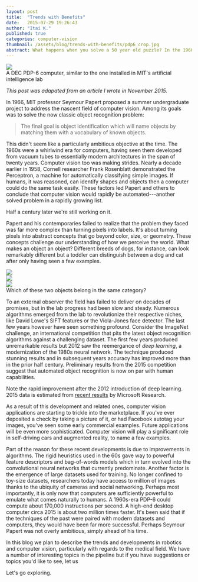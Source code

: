 ```yaml
---
layout: post
title:  "Trends with Benefits"
date:   2015-07-29 19:26:43
author: "Itai K."
published: true
categories: computer-vision
thumbnail: /assets/blog/trends-with-benefits/pdp6_crop.jpg
abstract: What happens when you solve a 50 year old puzzle? In the 1960s scientists posed the question of how to get a machine to see and understand the world. Today the era of computer vision is emerging from the lab and into common use.
---
```


<style>
</style>


<!--
<script type="text/javascript" src="http://d3js.org/d3.v3.min.js"></script>
-->
<script type="text/javascript" src="/highcharts/highcharts.js"></script>
<script type="text/javascript">
/*
$(function() {
	//Width and height
	var w = 500;
	var h = 200;
	var padding = 30;

	var dataset = [[28, 2010], [26, 2011], [15, 2012], [11, 2013], [5, 2014], [3, 2015]];

	//Create scale functions
	var xScale = d3.scale.linear()				
					.domain([2009, 2016])
					.range([1.5*padding, w-padding])

	var yScale = d3.scale.linear()
					.domain([0,30])
					.range([h-padding, padding]);
	
	//Create SVG element
	var svg = d3.select("#chart")
				.append("svg")
				.attr("width", w)
				.attr("height", h);				
				//.attr('viewBox','0 0 '+Math.min(width,height)+' '+Math.min(width,height))
    			//.attr('preserveAspectRatio','xMinYMin');

	svg.selectAll("circle")
	   .data(dataset)
	   .enter()
	   .append("circle")
	   .attr("cx", function(d) {	   	
	   		return xScale(d[1]);
	   })
	   .attr("cy", function(d) {	   	
	   		return yScale(d[0]);
	   })
	   .attr("r", 5);
	   
	var xAxis = d3.svg.axis()
                  .scale(xScale)
                  .orient("bottom")
                  .tickValues([2010, 2011, 2012, 2013, 2014, 2015 ])
                  //.ticks(7)
                  .tickFormat(d3.format("04d"));
                  //tickFormat(d3.format(".1%"));
	var yAxis = d3.svg.axis()
                  .scale(yScale)
                  .orient("left")
                  .ticks(5);                  
	
	svg.append("g")	
		.attr("class", "axis")
		.attr("transform", "translate(0," + (h - padding) + ")")
    	.call(xAxis);    
	svg.append("g")
    	.attr("class", "axis")
    	.attr("transform", "translate(" + 1.5*padding + ",0)")
    	.call(yAxis);  

	svg.append("text")
        .attr("transform", "rotate(-90)")
        .attr('y', 0)
        //.attr("y", 0 – padding)
        .attr("x", -h/2)
        .attr("dy", "1em")
        .style("text-anchor", "middle")
        .text("Percent error");  

	svg.append("text")        
        .attr('y', yScale(5)-20)        
        .attr("x", 1.5*padding)
        .attr("dy", "1em")
        .style("fill", "red")
        .style("text-anchor", "left")
        .text("Human-level performance");

    svg.append("line")
    	.attr('x1', 1.5*padding)
    	.attr('y1', yScale(5))
    	.attr('x2', w-padding)
    	.attr('y2', yScale(5))
    	.style("stroke", "rgb(255,0,0)")
    	.style("stroke-dasharray", "5,5");
        //<line x1="0" y1="0" x2="200" y2="200" style="stroke:rgb(255,0,0);stroke-width:2" />	                

});
*/

$(function () {
     $('#chart2').highcharts({
     	credits: {
            enabled: false
        },
        title: {
            text: 'Object Classification Error Rate',            
            x: 0 //x: -20 //center
        },
        subtitle: {
            text: 'Source: www.image-net.org',
            x: 0 //x: -20
        },
        xAxis: {
            //categories: ['Jan', 'Feb', 'Mar', 'Apr', 'May', 'Jun',
   			//			'Jul', 'Aug', 'Sep', 'Oct', 'Nov', 'Dec']
   			categories: ['2010', '2011', '2012', '2013', '2014', '2015']
        },
        yAxis: {
            title: {
                text: 'Percent error',
                style: {                 
                    fontSize:'14px'
                }
            },
            plotLines: [{
                value: 5.1,
                width: 1,
                //color: '#FF0000',
                color: '#ec2a2a',
                dashStyle: 'longdash'
            }]
        },
        legend: {
        	enabled: false
        },        
        series: [{            
        	name: 'Error (%)',
            data: [28, 25.7, 15.3, 11.1, 7.4, 4.94]            
        }]        
    },
	function(chart) {
		var y = chart.yAxis[0].toPixels(5.1)
		var x = chart.xAxis[0].toPixels(0)
		chart.renderer.label('Human-level performance', x, y)
		.css({
                //color: '#FF0000'
                color: '#ec2a2a'                
            })
        .add();
	});

    var label1;
     $('#chart3').highcharts({        
     	credits: {
            enabled: true,
            text: "Data: https://www.frc.ri.cmu.edu/~hpm/book97/ch3/processor.list.txt",
            href: "https://www.frc.ri.cmu.edu/~hpm/book97/ch3/processor.list.txt"
        },
        title: {
            text: 'Performance per dollar',            
            x: 0 //x: -20 //center
        },
        /*
        subtitle: {
            text: 'Source: www.image-net.org',
            x: 0 //x: -20
        },
        */
        xAxis: {
            
            type: 'linear'
        },
        yAxis: {
            title: {
                margin: 15,
                text: 'MIPS / $1000 <br/> (2015 $)',
                style: {                 
                    fontSize:'14px'
                }
            },
            labels: {
                formatter: function() {
                    return this.value.toExponential(0); // 2 digits of precision
                    //return Math.log10(this.value)
                }
            },
            type: 'logarithmic'
        },
        legend: {
        	enabled: false
        },    

        series: [{      
            type: 'scatter',      
        	name: 'MIPS / $',
            data: [
                    [1908,0.0000000000000156537603455185],
                    [1919,0.000000000000120640644501103],
                    [1946,0.000000000626582249731003],
                    [1951,0.000000000932400537067952],
                    [1954,0.000000000560283986461962],
                    [1955,0.00000000454884681243999],
                    [1960,0.000000162660861200339],
                    [1964,0.000000124757593800869],
                    [1964,0.000000388003498826844],
                    [1966,0.000000119354748429191],
                    [1967,0.000000100026171058899],
                    [1968,0.000000326528982120418],
                    [1969,0.000000659812876771724],
                    [1977,0.00000162613076188466],
                    [1982,0.0000256377847779744],
                    [1984,0.0000831973261935035],
                    [1988,0.000790127730527271],
                    [1994,0.00779446450068142],
                    [1994,0.00870829826972682],
                    [1999,0.204398756064197],
                    [2002,0.940620784310577],
                    [2006,9.19700078812352],
                    [2005,2.75314748511788],
                    [2005,3.47243826951805],
                    [2005,5.10235827357754],
                    [2006,6.76250057950259],
                    [2006,9.19700078812352],
                    [2006,8.6221882388658],
                    [2007,9.8676154289242],
                    [2007,7.89409234313936],
                    [2007,8.50133021568854],
                    [2008,13.9387116230289],
                    [2008,6.1134700101004],
                    [2008,8.13091511343354],
                    [2009,15.3538780392003],
                    [2009,17.4475886809095],
                    [2009,14.5163937825167],
                    [2010,15.0956537267229],
                    [2010,14.910808987212],
                    [2010,23.0316545430572],
                    [2011,29.616234930523],
                    [2011,37.7606995364168],
                    [2012,46.7088302933853],
                    [2013,28.5920759103905],
                    [2015,277.142857142857],
                    [2013,49.9061688617726],
                    [2013,65.7460646620794],
                    [2014,67.0474649406688],
                    [2014,94.1763754045308],
                    [2014,71.4064278540342],
                    [1986,0.0000261736836267494],
                    [1938,0.000000000000250887573964497],
                    [1939,0.00000000000247953216374269],
                    [1929,0.000000000000351428571428571]
                  ]            
              
        }]        
    },
	function(chart) {
        chart.series[0].points[8].update({
                        marker: {
                            fillColor: "#FF0000"
                        },
                        dataLabels: {
                            enabled: true,
                            align: 'left',
                            style: {
                                fontWeight: 'bold'
                            },
                            format: 'PDP-6',
                            x: -25,
                            y: -15,
                            verticalAlign: 'middle',
                            overflow: true,
                            crop: false
                        }
                    });
        /*
	   // post-render stuff goes here       
       var point = chart.series[0].points[8];
        label1 = chart.renderer.label('PDP-6', point.plotX + chart.plotLeft-30, point.plotY + chart.plotTop-35, 'callout', point.plotX + chart.plotLeft, point.plotY + chart.plotTop, false, true)
            .css({
                color: '#FFFFFF'
            })
            .attr({
                fill: 'rgba(0, 0, 0, 0.75)',
                padding: 8,
                r: 5,
                zIndex: 6
            })
            .add();            
            */
	});

});




</script>

<div class="image-container">
	<div class="subfigure-container">
		<div class="subfigure">
			<img src="/assets/blog/trends-with-benefits/pdp6_crop.jpg">
		</div>	
	</div>
	<div class="caption">A DEC PDP-6 computer, similar to the one installed in MIT's artificial intelligence lab</div>
</div>

*This post was adapated from an article I wrote in November 2015.*

In 1966, MIT professor Seymour Papert proposed a summer undergraduate project to address the nascent field of computer vision. Among its goals was to solve the now classic object recognition problem: 

> The final goal is object identification which will name objects by matching them with a vocabulary of known objects.

This didn't seem like a particularly ambitious objective at the time. The 1960s were a whirlwind era for computers, having seen them developed from vacuum tubes to essentially modern architectures in the span of twenty years. Computer vision too was making strides. Nearly a decade earlier in 1958, Cornell researcher Frank Rosenblatt demonstrated the Perceptron, a machine for automatically classifying simple images. If humans, it was reasoned, can identify shapes and objects then a computer could do the same task easily. These factors led Papert and others to conclude that computer vision would rapidly be automated---another solved problem in a rapidly growing list.

Half a century later we're still working on it.

Papert and his contemporaries failed to realize that the problem they faced was far more complex than turning pixels into labels. It's about turning pixels into abstract concepts that go beyond color, size, or geometry. These concepts challenge our understanding of how we perceive the world. What makes an object an object? Different breeds of dogs, for instance, can look remarkably different but a toddler can distinguish between a dog and cat after only having seen a few examples. 

<div class="image-container">
	<div class="subfigure-container">
		<div class="subfigure">
			<img src="/assets/blog/trends-with-benefits/cat_crop.jpg">			
			<!--<div class="caption"></div>-->
		</div>
		<div class="subfigure">
			<img src="/assets/blog/trends-with-benefits/dog1_crop.jpg">
			<!--<div class="caption"></div>-->
		</div>
		<div class="subfigure">
			<img src="/assets/blog/trends-with-benefits/dog3_crop.jpg">
			<!--<div class="caption"></div>-->
		</div>
	</div>
	<div class="caption">Which of these two objects belong in the same category?</div>
</div>

To an external observer the field has failed to deliver on decades of promises, but in the lab progress had been slow and steady. Numerous algorithms emerged from the lab to revolutionize their respective niches, like David Lowe's SIFT features or the Viola-Jones face detector. The last few years however have seen something profound. Consider the ImageNet challenge, an international competition that pits the latest object recognition algorithms against a challenging dataset. The first few years produced unremarkable results but 2012 saw the reemergance of *deep learning*, a modernization of the 1980s neural network. The technique produced stunning results and in subsequent years accuracy has improved more than in the prior half century. Preliminary results from the 2015 competition suggest that automated object recognition is now on par with human capabilities. 


<div class="chart-wrapper">
    <div class="chart-container" id="chart2"></div>
    <div class="caption">
    	Note the rapid improvement after the 2012 introduction of deep learning. 2015 data is estimated from <a href="http://arxiv.org/pdf/1502.01852.pdf">recent results</a> by Microsoft Research.
    </div>
</div>

As a result of this development and related ones, computer vision applications are starting to trickle into the marketplace. If you've ever deposited a check by taking a picture of it, or had Facebook autotag your images, you've seen some early commercial examples. Future applications will be even more sophisticated. Computer vision will play a significant role in self-driving cars and augmented reality, to name a few examples.

Part of the reason for these recent developments is due to improvements in algorithms. The rigid heuristics used in the 60s gave way to powerful feature descriptors and bag-of-words models which in turn evolved into the convolutional neural networks that currently predominate. Another factor is the emergence of large datasets used for training. No longer confined to toy-size datasets, researchers today have access to million of images thanks to the ubiquity of cameras and social networking. Perhaps most importantly, it is only now that computers are sufficiently powerful to emulate what comes naturally to humans. A 1960s-era PDP-6 could compute about 170,000 instructions per second. A high-end desktop computer circa 2015 is about two million times faster. It's been said that if the techniques of the past were paired with modern datasets and computers, they would have been far more successful. Perhaps Seymour Papert was not overly ambitious, simply ahead of his time. 

<!-- <div class="chart-wrapper"> -->
<div class="grid-container">
    <div class="grid-x grid-padding-x align-center">
    <div class="cell small-6">
        <div class="chart-container" id="chart3"></div>    
    </div>
    </div>
</div>
<!-- </div> -->

In this blog we plan to describe the trends and developments in robotics and computer vision, particularly with regards to the medical field. We have a number of interesting topics in the pipeline but if you have suggestions or topics you'd like to see, let us 

Let's go exploring.

<!--
~~~~~~~~~~~~~~~~~~~~~~~~~~~~~

NOTES:
In the intervening years progress came in fits and starts. 
We're just now beginning to fulfill the vision of Papert and others.

![My helpful screenshot](/assets/blog/trends-with-benefits/1966_computer.jpg)

Computer vision is a scientific discipline concerned with converting images into symbolic information. If you've ever deposited a check by taking a picture of it, or had Facebook autotag your images, you've seen some early commercial examples. 
Welcome to the Parallax Trends blog
Here's a bunch of stuff

If you have any comments or topics you'd like to see, leave us a note in the comment section below.
-->
<!--
Who am I
Why am I blogging
What will I be blogging about
How can I leave feedback

You’ll find this post in your `_posts` directory. Go ahead and edit it and re-build the site to see your changes. You can rebuild the site in many different ways, but the most common way is to run `jekyll serve`, which launches a web server and auto-regenerates your site when a file is updated.

To add new posts, simply add a file in the `_posts` directory that follows the convention `YYYY-MM-DD-name-of-post.ext` and includes the necessary front matter. Take a look at the source for this post to get an idea about how it works.

Jekyll also offers powerful support for code snippets:

{% highlight ruby %}
def print_hi(name)
  puts "Hi, #{name}"
end
print_hi('Tom')
#=> prints 'Hi, Tom' to STDOUT.
{% endhighlight %}

Check out the [Jekyll docs][jekyll] for more info on how to get the most out of Jekyll. File all bugs/feature requests at [Jekyll’s GitHub repo][jekyll-gh]. If you have questions, you can ask them on [Jekyll’s dedicated Help repository][jekyll-help].

[jekyll]:      http://jekyllrb.com
[jekyll-gh]:   https://github.com/jekyll/jekyll
[jekyll-help]: https://github.com/jekyll/jekyll-help
-->